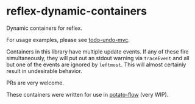 # reflex-dynamic-containers

Dynamic containers for reflex.

For usage examples, please see [todo-undo-mvc](https://github.com/pdlla/reflex-todo-undo-mvc-model).

Containers in this library have multiple update events. If any of these fire simultaneously, they will put out an stdout warning via `traceEvent` and all but one of the events are ignored by `leftmost`. This will almost certainly result in undesirable behavior.

PRs are very welcome.

These containers were written for use in [potato-flow](https://github.com/pdlla/potato-flow) (very WIP).
